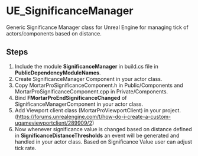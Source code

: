 # UE_SignificanceManager
Generic Significance Manager class for Unreal Engine for managing tick of actors/components based on distance.

## Steps
1. Include the module **SignificanceManager** in build.cs file in **PublicDependencyModuleNames**.
2. Create SignificanceManager Component in your actor class.
3. Copy MortarProSignificanceComponent.h in Public/Components and MortarProSignificanceComponent.cpp in Private/Components.
4. Bind **FMortarProEndSignificanceChanged** of SignificanceManagerComponent in your actor class.
5. Add Viewport client class (MortarProViewportClient) in your project. (https://forums.unrealengine.com/t/how-do-i-create-a-custom-ugameviewportclient/289909/2)
6. Now whenever significance value is changed based on distance defined in **SignificanceDistanceThresholds** an event will be generated and handled in your actor class. Based on Significance Value user can adjust tick rate.
